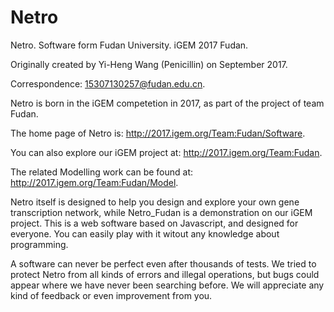 # Netro
Netro. Software form Fudan University. iGEM 2017 Fudan.

Originally created by Yi-Heng Wang (Penicillin) on September 2017.

Correspondence: 15307130257@fudan.edu.cn.

Netro is born in the iGEM competetion in 2017, as part of the project of team Fudan. 

The home page of Netro is: http://2017.igem.org/Team:Fudan/Software.

You can also explore our iGEM project at: http://2017.igem.org/Team:Fudan.

The related Modelling work can be found at: http://2017.igem.org/Team:Fudan/Model.


Netro itself is designed to help you design and explore your own gene transcription network, while Netro_Fudan is a demonstration on our iGEM project. This is a web software based on Javascript, and designed for everyone. You can easily play with it witout any knowledge about programming.

A software can never be perfect even after thousands of tests. We tried to protect Netro from all kinds of errors and illegal operations, but bugs could appear where we have never been searching before. We will appreciate any kind of feedback or even improvement from you.
